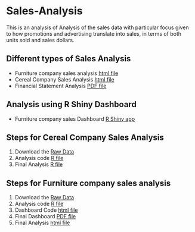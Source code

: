 # Sales-Analysis

This is an analysis of Analysis of the sales data with particular focus given to how promotions and advertising translate into sales, in terms of both units sold and sales dollars.

## Different types of Sales Analysis
- Furniture company sales analysis [html file](https://rawgit.com/analyticswithali/Sales-Analysis/master/Furniture_company_sales_analysis.html)
- Cereal Company Sales Analysis [html file]()
- Financial Statement Analysis [PDF file](https://rawgit.com/analyticswithali/Sales-Analysis/master/Financial%20Statement%20Analysis.pdf)

## Analysis using R Shiny Dashboard 
- Furniture company sales Dashboard [R Shiny app](https://analyticswithali.shinyapps.io/Profitability/)

## Steps for Cereal Company Sales Analysis
1. Download the [Raw Data](https://github.com/analyticswithali/Sales-Analysis/blob/master/MTP_Data.csv)
2. Analysis code [R file](https://github.com/analyticswithali/Sales-Analysis/blob/master/Cereal%20Company%20Sales%20Analysis.Rmd)
3. Final Analysis [R file]()

## Steps for Furniture company sales analysis
1. Download the [Raw Data](https://github.com/analyticswithali/Sales-Analysis/blob/master/D7_Office.csv)
2. Analysis code [R file](https://github.com/analyticswithali/Sales-Analysis/blob/master/Furniture%20company%20sales%20analysis.Rmd)
3. Dashboard Code [html file](https://github.com/analyticswithali/Sales-Analysis/blob/master/Profitability.dashboard.R)
4. Final Dashboard [PDF file](https://analyticswithali.shinyapps.io/Profitability/)
5. Final Analysis [html file](https://rawgit.com/analyticswithali/Sales-Analysis/master/Furniture_company_sales_analysis.html)